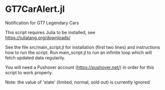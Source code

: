 # GT7CarAlert.jl
Notification for GT7 Legendary Cars

This script requires Julia to be installed, see https://julialang.org/downloads/

See the file src/main_script.jl for installation (first two lines) and instructions how to run the script.
Run main_script.jl to run an infinite loop which will fetch updated data regularily.

You will need a Pushover account (https://pushover.net/) in order for this script to work properly.

Note: the value of 'state' (limited, normal, sold out) is currently ignored